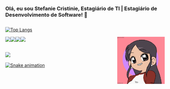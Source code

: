 ### Olá, eu sou Stefanie Cristinie, Estagiário de TI | Estagiário de Desenvolvimento de Software! 👋
##

[![Top Langs](https://github-readme-stats.vercel.app/api/top-langs/?username=stefaniecristinie&layout=compact&theme=radical)](https://github.com/stefaniecristinie)
 
<div>
<a href="https://github.com/stefaniecristinie"><img height="50cm" src="https://cdn.jsdelivr.net/gh/devicons/devicon/icons/java/java-original-wordmark.svg"><img height="50cm" src="https://cdn.jsdelivr.net/gh/devicons/devicon/icons/html5/html5-plain-wordmark.svg"><img height="50cm" src="https://cdn.jsdelivr.net/gh/devicons/devicon/icons/css3/css3-plain-wordmark.svg"><img height="50cm" src="https://cdn.jsdelivr.net/gh/devicons/devicon/icons/javascript/javascript-plain.svg"></a>
<a href="https://github.com/stefaniecristinie"><img height="150cm" align="right" src="https://github.com/stefaniecristinie/stefaniecristinie/blob/main/6m7kug.gif"></a>
</div>


##

<div>
<a href="https://www.linkedin.com/in/stefaniecristinieti"><img height="30cm" src="https://img.shields.io/badge/LinkedIn-0077B5?style=for-the-badge&logo=linkedin&logoColor=white"></a>
</div>

[![Snake animation](https://github.com/stefaniecristinie/stefaniecristinie/blob/output/github-contribution-grid-snake.svg)](https://github.com/stefaniecristinie)

